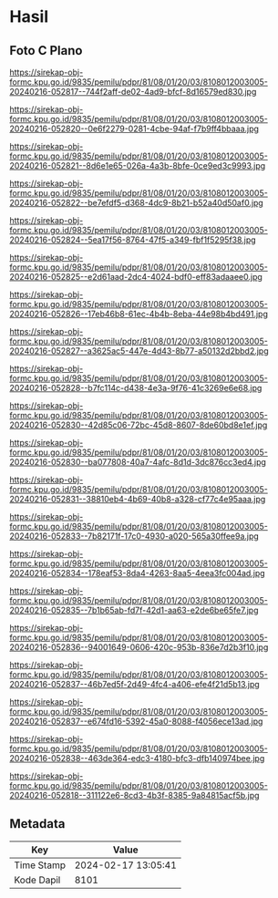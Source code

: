 # Hasil

## Foto C Plano

https://sirekap-obj-formc.kpu.go.id/9835/pemilu/pdpr/81/08/01/20/03/8108012003005-20240216-052817--744f2aff-de02-4ad9-bfcf-8d16579ed830.jpg

https://sirekap-obj-formc.kpu.go.id/9835/pemilu/pdpr/81/08/01/20/03/8108012003005-20240216-052820--0e6f2279-0281-4cbe-94af-f7b9ff4bbaaa.jpg

https://sirekap-obj-formc.kpu.go.id/9835/pemilu/pdpr/81/08/01/20/03/8108012003005-20240216-052821--8d6e1e65-026a-4a3b-8bfe-0ce9ed3c9993.jpg

https://sirekap-obj-formc.kpu.go.id/9835/pemilu/pdpr/81/08/01/20/03/8108012003005-20240216-052822--be7efdf5-d368-4dc9-8b21-b52a40d50af0.jpg

https://sirekap-obj-formc.kpu.go.id/9835/pemilu/pdpr/81/08/01/20/03/8108012003005-20240216-052824--5ea17f56-8764-47f5-a349-fbf1f5295f38.jpg

https://sirekap-obj-formc.kpu.go.id/9835/pemilu/pdpr/81/08/01/20/03/8108012003005-20240216-052825--e2d61aad-2dc4-4024-bdf0-eff83adaaee0.jpg

https://sirekap-obj-formc.kpu.go.id/9835/pemilu/pdpr/81/08/01/20/03/8108012003005-20240216-052826--17eb46b8-61ec-4b4b-8eba-44e98b4bd491.jpg

https://sirekap-obj-formc.kpu.go.id/9835/pemilu/pdpr/81/08/01/20/03/8108012003005-20240216-052827--a3625ac5-447e-4d43-8b77-a50132d2bbd2.jpg

https://sirekap-obj-formc.kpu.go.id/9835/pemilu/pdpr/81/08/01/20/03/8108012003005-20240216-052828--b7fc114c-d438-4e3a-9f76-41c3269e6e68.jpg

https://sirekap-obj-formc.kpu.go.id/9835/pemilu/pdpr/81/08/01/20/03/8108012003005-20240216-052830--42d85c06-72bc-45d8-8607-8de60bd8e1ef.jpg

https://sirekap-obj-formc.kpu.go.id/9835/pemilu/pdpr/81/08/01/20/03/8108012003005-20240216-052830--ba077808-40a7-4afc-8d1d-3dc876cc3ed4.jpg

https://sirekap-obj-formc.kpu.go.id/9835/pemilu/pdpr/81/08/01/20/03/8108012003005-20240216-052831--38810eb4-4b69-40b8-a328-cf77c4e95aaa.jpg

https://sirekap-obj-formc.kpu.go.id/9835/pemilu/pdpr/81/08/01/20/03/8108012003005-20240216-052833--7b82171f-17c0-4930-a020-565a30ffee9a.jpg

https://sirekap-obj-formc.kpu.go.id/9835/pemilu/pdpr/81/08/01/20/03/8108012003005-20240216-052834--178eaf53-8da4-4263-8aa5-4eea3fc004ad.jpg

https://sirekap-obj-formc.kpu.go.id/9835/pemilu/pdpr/81/08/01/20/03/8108012003005-20240216-052835--7b1b65ab-fd7f-42d1-aa63-e2de6be65fe7.jpg

https://sirekap-obj-formc.kpu.go.id/9835/pemilu/pdpr/81/08/01/20/03/8108012003005-20240216-052836--94001649-0606-420c-953b-836e7d2b3f10.jpg

https://sirekap-obj-formc.kpu.go.id/9835/pemilu/pdpr/81/08/01/20/03/8108012003005-20240216-052837--46b7ed5f-2d49-4fc4-a406-efe4f21d5b13.jpg

https://sirekap-obj-formc.kpu.go.id/9835/pemilu/pdpr/81/08/01/20/03/8108012003005-20240216-052837--e674fd16-5392-45a0-8088-f4056ece13ad.jpg

https://sirekap-obj-formc.kpu.go.id/9835/pemilu/pdpr/81/08/01/20/03/8108012003005-20240216-052838--463de364-edc3-4180-bfc3-dfb140974bee.jpg

https://sirekap-obj-formc.kpu.go.id/9835/pemilu/pdpr/81/08/01/20/03/8108012003005-20240216-052818--311122e6-8cd3-4b3f-8385-9a84815acf5b.jpg


## Metadata

| Key        | Value               |
| ---------- | ------------------- |
| Time Stamp | 2024-02-17 13:05:41 |
| Kode Dapil | 8101                |



